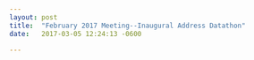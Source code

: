 ```yaml
---
layout: post
title:  "February 2017 Meeting--Inaugural Address Datathon"
date:   2017-03-05 12:24:13 -0600

---
```



